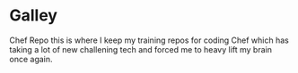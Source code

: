 Galley
======

Chef Repo this is where I keep my training repos
for coding Chef which has taking a lot of new challening tech and forced me to heavy lift my brain once again.
